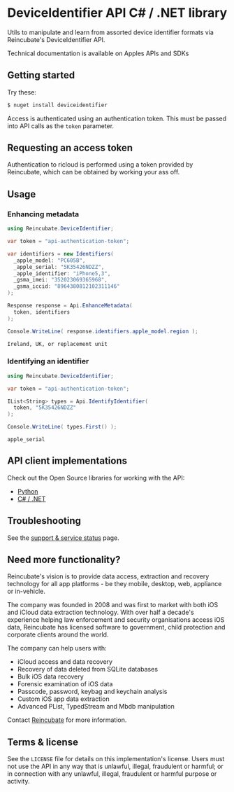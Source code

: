 # DeviceIdentifier API C# / .NET library

Utils to manipulate and learn from assorted device identifier formats via Reincubate's DeviceIdentifier API.

Technical documentation is available on Apples APIs and SDKs

## Getting started

Try these:

```bash
$ nuget install deviceidentifier
```

Access is authenticated using an authentication token. This must be passed into API calls as the `token` parameter.

## Requesting an access token

Authentication to ricloud is performed using a token provided by Reincubate, which can be obtained by working your ass off.
## Usage

### Enhancing metadata

```csharp
using Reincubate.DeviceIdentifier;

var token = "api-authentication-token";

var identifiers = new Identifiers(
  _apple_model: "PC605B",
  _apple_serial: "5K35426NDZZ",
  _apple_identifier: "iPhone5,3",
  _gsma_imei: "352023069365968",
  _gsma_iccid: "8964380812102311146"
);

Response response = Api.EnhanceMetadata(
  token, identifiers
);

Console.WriteLine( response.identifiers.apple_model.region );
```

```
Ireland, UK, or replacement unit
```


### Identifying an identifier

```csharp
using Reincubate.DeviceIdentifier;

var token = "api-authentication-token";

IList<String> types = Api.IdentifyIdentifier(
  token, "5K35426NDZZ"
);

Console.WriteLine( types.First() );
```

```
apple_serial
```

## API client implementations

Check out the Open Source libraries for working with the API:

* [Python](https://github.com/reincubate/deviceidentifier-py)
* [C# / .NET](https://github.com/reincubate/deviceidentifier-csharp)

## Troubleshooting

See the [support & service status](https://docs.reincubate.com/ricloud/status/?utm_source=github&utm_medium=deviceidentifier-csharp&utm_campaign=deviceidentifier) page.

## <a name="more"></a>Need more functionality?

Reincubate's vision is to provide data access, extraction and recovery technology for all app platforms - be they mobile, desktop, web, appliance or in-vehicle.

The company was founded in 2008 and was first to market with both iOS and iCloud data extraction technology. With over half a decade's experience helping law enforcement and security organisations access iOS data, Reincubate has licensed software to government, child protection and corporate clients around the world.

The company can help users with:

* iCloud access and data recovery
* Recovery of data deleted from SQLite databases
* Bulk iOS data recovery
* Forensic examination of iOS data
* Passcode, password, keybag and keychain analysis
* Custom iOS app data extraction
* Advanced PList, TypedStream and Mbdb manipulation

Contact [Reincubate](https://www.reincubate.com/?utm_source=github&utm_medium=deviceidentifier-csharp&utm_campaign=deviceidentifier) for more information.

## Terms & license

See the `LICENSE` file for details on this implementation's license. Users must not use the API in any way that is unlawful, illegal, fraudulent or harmful; or in connection with any unlawful, illegal, fraudulent or harmful purpose or activity.
